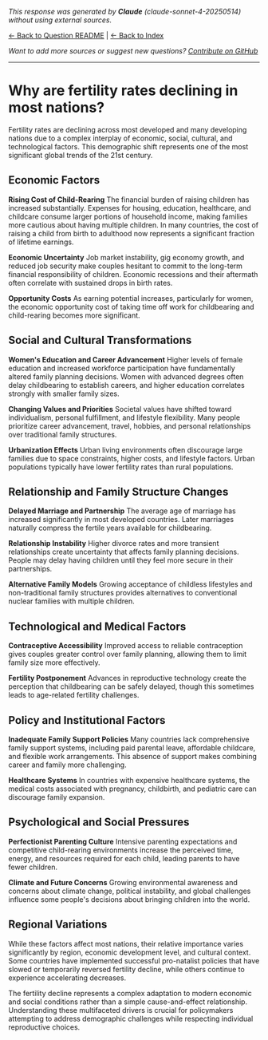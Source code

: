 <!-- 
Generated by: claude
Model: claude-sonnet-4-20250514
Prompt type: default
Generated at: 2025-06-12T11:04:45.037694
-->

*This response was generated by **Claude** (claude-sonnet-4-20250514) without using external sources.*

[← Back to Question README](README.md) | [← Back to Index](../README.md)

*Want to add more sources or suggest new questions? [Contribute on GitHub](https://github.com/justinwest/SuggestedSources)*

---

# Why are fertility rates declining in most nations?

Fertility rates are declining across most developed and many developing nations due to a complex interplay of economic, social, cultural, and technological factors. This demographic shift represents one of the most significant global trends of the 21st century.

## Economic Factors

**Rising Cost of Child-Rearing**
The financial burden of raising children has increased substantially. Expenses for housing, education, healthcare, and childcare consume larger portions of household income, making families more cautious about having multiple children. In many countries, the cost of raising a child from birth to adulthood now represents a significant fraction of lifetime earnings.

**Economic Uncertainty**
Job market instability, gig economy growth, and reduced job security make couples hesitant to commit to the long-term financial responsibility of children. Economic recessions and their aftermath often correlate with sustained drops in birth rates.

**Opportunity Costs**
As earning potential increases, particularly for women, the economic opportunity cost of taking time off work for childbearing and child-rearing becomes more significant.

## Social and Cultural Transformations

**Women's Education and Career Advancement**
Higher levels of female education and increased workforce participation have fundamentally altered family planning decisions. Women with advanced degrees often delay childbearing to establish careers, and higher education correlates strongly with smaller family sizes.

**Changing Values and Priorities**
Societal values have shifted toward individualism, personal fulfillment, and lifestyle flexibility. Many people prioritize career advancement, travel, hobbies, and personal relationships over traditional family structures.

**Urbanization Effects**
Urban living environments often discourage large families due to space constraints, higher costs, and lifestyle factors. Urban populations typically have lower fertility rates than rural populations.

## Relationship and Family Structure Changes

**Delayed Marriage and Partnership**
The average age of marriage has increased significantly in most developed countries. Later marriages naturally compress the fertile years available for childbearing.

**Relationship Instability**
Higher divorce rates and more transient relationships create uncertainty that affects family planning decisions. People may delay having children until they feel more secure in their partnerships.

**Alternative Family Models**
Growing acceptance of childless lifestyles and non-traditional family structures provides alternatives to conventional nuclear families with multiple children.

## Technological and Medical Factors

**Contraceptive Accessibility**
Improved access to reliable contraception gives couples greater control over family planning, allowing them to limit family size more effectively.

**Fertility Postponement**
Advances in reproductive technology create the perception that childbearing can be safely delayed, though this sometimes leads to age-related fertility challenges.

## Policy and Institutional Factors

**Inadequate Family Support Policies**
Many countries lack comprehensive family support systems, including paid parental leave, affordable childcare, and flexible work arrangements. This absence of support makes combining career and family more challenging.

**Healthcare Systems**
In countries with expensive healthcare systems, the medical costs associated with pregnancy, childbirth, and pediatric care can discourage family expansion.

## Psychological and Social Pressures

**Perfectionist Parenting Culture**
Intensive parenting expectations and competitive child-rearing environments increase the perceived time, energy, and resources required for each child, leading parents to have fewer children.

**Climate and Future Concerns**
Growing environmental awareness and concerns about climate change, political instability, and global challenges influence some people's decisions about bringing children into the world.

## Regional Variations

While these factors affect most nations, their relative importance varies significantly by region, economic development level, and cultural context. Some countries have implemented successful pro-natalist policies that have slowed or temporarily reversed fertility decline, while others continue to experience accelerating decreases.

The fertility decline represents a complex adaptation to modern economic and social conditions rather than a simple cause-and-effect relationship. Understanding these multifaceted drivers is crucial for policymakers attempting to address demographic challenges while respecting individual reproductive choices.